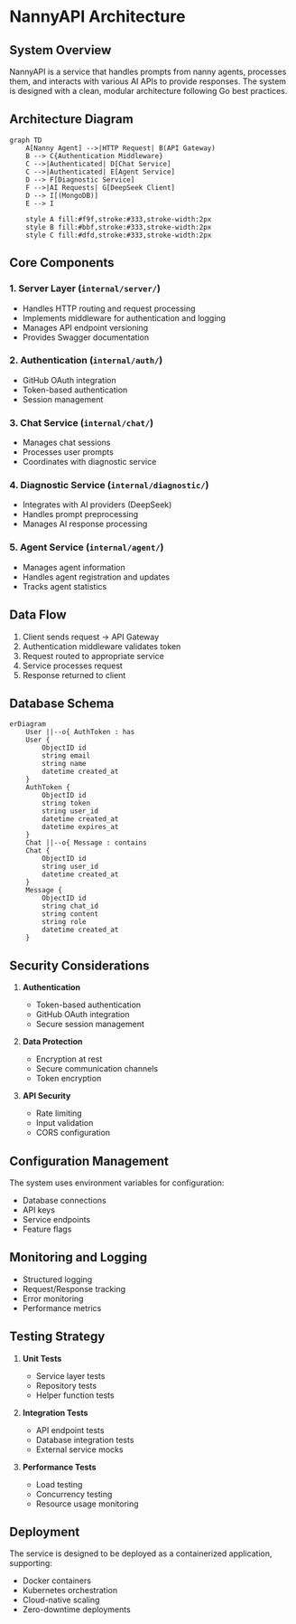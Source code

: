 # NannyAPI Architecture

## System Overview

NannyAPI is a service that handles prompts from nanny agents, processes them, and interacts with various AI APIs to provide responses. The system is designed with a clean, modular architecture following Go best practices.

## Architecture Diagram

```mermaid
graph TD
    A[Nanny Agent] -->|HTTP Request| B(API Gateway)
    B --> C{Authentication Middleware}
    C -->|Authenticated| D[Chat Service]
    C -->|Authenticated| E[Agent Service]
    D --> F[Diagnostic Service]
    F -->|AI Requests| G[DeepSeek Client]
    D --> I[(MongoDB)]
    E --> I

    style A fill:#f9f,stroke:#333,stroke-width:2px
    style B fill:#bbf,stroke:#333,stroke-width:2px
    style C fill:#dfd,stroke:#333,stroke-width:2px
```

## Core Components

### 1. Server Layer (`internal/server/`)
- Handles HTTP routing and request processing
- Implements middleware for authentication and logging
- Manages API endpoint versioning
- Provides Swagger documentation

### 2. Authentication (`internal/auth/`)
- GitHub OAuth integration
- Token-based authentication
- Session management

### 3. Chat Service (`internal/chat/`)
- Manages chat sessions
- Processes user prompts
- Coordinates with diagnostic service

### 4. Diagnostic Service (`internal/diagnostic/`)
- Integrates with AI providers (DeepSeek)
- Handles prompt preprocessing
- Manages AI response processing

### 5. Agent Service (`internal/agent/`)
- Manages agent information
- Handles agent registration and updates
- Tracks agent statistics

## Data Flow

1. Client sends request → API Gateway
2. Authentication middleware validates token
3. Request routed to appropriate service
4. Service processes request
5. Response returned to client

## Database Schema

```mermaid
erDiagram
    User ||--o{ AuthToken : has
    User {
        ObjectID id
        string email
        string name
        datetime created_at
    }
    AuthToken {
        ObjectID id
        string token
        string user_id
        datetime created_at
        datetime expires_at
    }
    Chat ||--o{ Message : contains
    Chat {
        ObjectID id
        string user_id
        datetime created_at
    }
    Message {
        ObjectID id
        string chat_id
        string content
        string role
        datetime created_at
    }
```

## Security Considerations

1. **Authentication**
   - Token-based authentication
   - GitHub OAuth integration
   - Secure session management

2. **Data Protection**
   - Encryption at rest
   - Secure communication channels
   - Token encryption

3. **API Security**
   - Rate limiting
   - Input validation
   - CORS configuration

## Configuration Management

The system uses environment variables for configuration:
- Database connections
- API keys
- Service endpoints
- Feature flags

## Monitoring and Logging

- Structured logging
- Request/Response tracking
- Error monitoring
- Performance metrics

## Testing Strategy

1. **Unit Tests**
   - Service layer tests
   - Repository tests
   - Helper function tests

2. **Integration Tests**
   - API endpoint tests
   - Database integration tests
   - External service mocks

3. **Performance Tests**
   - Load testing
   - Concurrency testing
   - Resource usage monitoring

## Deployment

The service is designed to be deployed as a containerized application, supporting:
- Docker containers
- Kubernetes orchestration
- Cloud-native scaling
- Zero-downtime deployments
